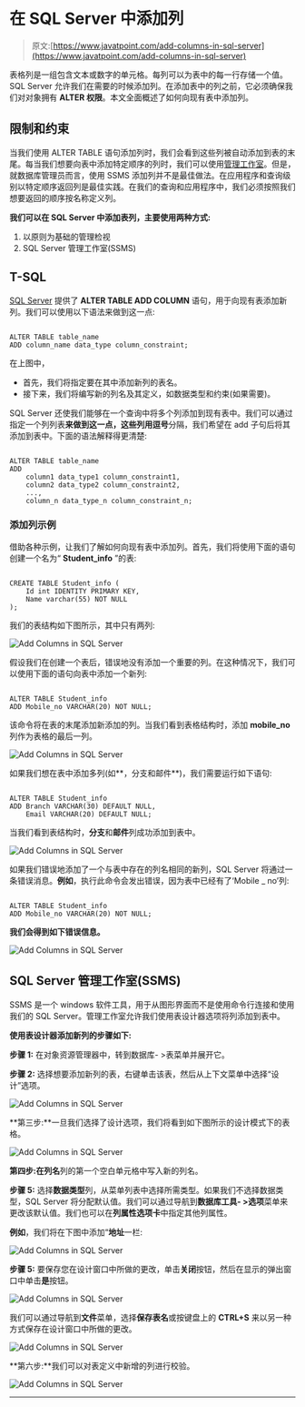 # 在 SQL Server 中添加列

> 原文:[https://www.javatpoint.com/add-columns-in-sql-server](https://www.javatpoint.com/add-columns-in-sql-server)

表格列是一组包含文本或数字的单元格。每列可以为表中的每一行存储一个值。SQL Server 允许我们在需要的时候添加列。在添加表中的列之前，它必须确保我们对对象拥有 **ALTER 权限**。本文全面概述了如何向现有表中添加列。

## 限制和约束

当我们使用 ALTER TABLE 语句添加列时，我们会看到这些列被自动添加到表的末尾。每当我们想要向表中添加特定顺序的列时，我们可以使用[管理工作室](https://www.javatpoint.com/sql-server-management-studio)。但是，就数据库管理员而言，使用 SSMS 添加列并不是最佳做法。在应用程序和查询级别以特定顺序返回列是最佳实践。在我们的查询和应用程序中，我们必须按照我们想要返回的顺序按名称定义列。

**我们可以在 SQL Server 中添加表列，主要使用两种方式:**

1.  以原则为基础的管理检视
2.  SQL Server 管理工作室(SSMS)

## T-SQL

[SQL Server](https://www.javatpoint.com/sql-server-tutorial) 提供了 **ALTER TABLE ADD COLUMN** 语句，用于向现有表添加新列。我们可以使用以下语法来做到这一点:

```

ALTER TABLE table_name   
ADD column_name data_type column_constraint; 

```

在上图中，

*   首先，我们将指定要在其中添加新列的表名。
*   接下来，我们将编写新的列名及其定义，如数据类型和约束(如果需要)。

SQL Server 还使我们能够在一个查询中将多个列添加到现有表中。我们可以通过指定一个列列表**来做到这一点，这些列用逗号**分隔，我们希望在 add 子句后将其添加到表中。下面的语法解释得更清楚:

```

ALTER TABLE table_name   
ADD
    column1 data_type1 column_constraint1,
    column2 data_type2 column_constraint2,
    ...,
    column_n data_type_n column_constraint_n;

```

### 添加列示例

借助各种示例，让我们了解如何向现有表中添加列。首先，我们将使用下面的语句创建一个名为“ **Student_info** ”的表:

```

CREATE TABLE Student_info (  
    Id int IDENTITY PRIMARY KEY,  
    Name varchar(55) NOT NULL  
); 

```

我们的表结构如下图所示，其中只有两列:

![Add Columns in SQL Server](../Images/3900a4267d2b2625efaabc0db2f50088.png)

假设我们在创建一个表后，错误地没有添加一个重要的列。在这种情况下，我们可以使用下面的语句向表中添加一个新列:

```

ALTER TABLE Student_info   
ADD Mobile_no VARCHAR(20) NOT NULL;

```

该命令将在表的末尾添加新添加的列。当我们看到表格结构时，添加 **mobile_no** 列作为表格的最后一列。

![Add Columns in SQL Server](../Images/4a3e4724c1731ed59bc05cccae149763.png)

如果我们想在表中添加多列(如**，分支和邮件**)，我们需要运行如下语句:

```

ALTER TABLE Student_info   
ADD Branch VARCHAR(30) DEFAULT NULL,  
    Email VARCHAR(20) DEFAULT NULL;

```

当我们看到表结构时，**分支**和**邮件**列成功添加到表中。

![Add Columns in SQL Server](../Images/7458c4dfa836551d61de396cf0914876.png)

如果我们错误地添加了一个与表中存在的列名相同的新列，SQL Server 将通过一条错误消息。**例如**，执行此命令会发出错误，因为表中已经有了‘Mobile _ no’列:

```

ALTER TABLE Student_info   
ADD Mobile_no VARCHAR(20) NOT NULL;  

```

**我们会得到如下错误信息。**

![Add Columns in SQL Server](../Images/f4b08ea7b0cbf4dcc43b5738e985b723.png)

## SQL Server 管理工作室(SSMS)

SSMS 是一个 windows 软件工具，用于从图形界面而不是使用命令行连接和使用我们的 SQL Server。管理工作室允许我们使用表设计器选项将列添加到表中。

**使用表设计器添加新列的步骤如下:**

**步骤 1:** 在对象资源管理器中，转到数据库- >表菜单并展开它。

**步骤 2:** 选择想要添加新列的表，右键单击该表，然后从上下文菜单中选择“设计”选项。

![Add Columns in SQL Server](../Images/7eb1363f161888c87d33d59a861fc631.png)

**第三步:**一旦我们选择了设计选项，我们将看到如下图所示的设计模式下的表格。

![Add Columns in SQL Server](../Images/5c14216c19d113750fc940cdb27c6db2.png)

**第四步:**在**列名**列的第一个空白单元格中写入新的列名。

**步骤 5:** 选择**数据类型**列，从菜单列表中选择所需类型。如果我们不选择数据类型，SQL Server 将分配默认值。我们可以通过导航到**数据库工具- >选项**菜单来更改该默认值。我们也可以在**列属性选项卡**中指定其他列属性。

**例如**，我们将在下图中添加“**地址**一栏:

![Add Columns in SQL Server](../Images/4a1ce41843cdfd5e8efb4fb5d69336da.png)

**步骤 5:** 要保存您在设计窗口中所做的更改，单击**关闭**按钮，然后在显示的弹出窗口中单击**是**按钮。

![Add Columns in SQL Server](../Images/098348968580368078cffbada29452db.png)

我们可以通过导航到**文件**菜单，选择**保存表名**或按键盘上的 **CTRL+S** 来以另一种方式保存在设计窗口中所做的更改。

![Add Columns in SQL Server](../Images/502d47e5e74cccd2e9cd0927765e9444.png)

**第六步:**我们可以对表定义中新增的列进行校验。

![Add Columns in SQL Server](../Images/7a640366ca565d4b45b35f8ac042ece8.png)

* * *